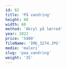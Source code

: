 ```yaml
---
id: 62
title: 'På vandring'
height: 80
width: 60
method: 'Akryl på lærred'
year: 2022
price: '5400'
fileName: 'IMG_3274.JPG'
medie: 'maleri'
slug: 'paa_vandring'
weight: '35'
---
```

